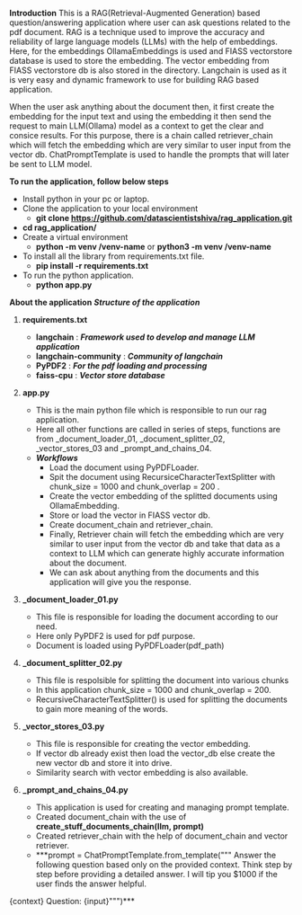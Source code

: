 **Introduction**
This is a RAG(Retrieval-Augmented Generation) based question/answering application where user can ask questions related to the pdf document. RAG is a technique used to improve the accuracy and reliability of large language models (LLMs) with the help of embeddings. Here, for the embeddings OllamaEmbeddings is used and FIASS vectorstore database is used to store the embedding. The vector embedding from FIASS vectorstore db is also stored in the directory. Langchain is used as it is very easy and dynamic framework to use for building RAG based application. 

When the user ask anything about the document then, it first create the embedding for the input text and using the embedding it then send the request to main LLM(Ollama) model as a context to get the clear and consice results. For this purpose, there is a chain called retriever_chain which will fetch the embedding which are very similar to user input from the vector db. ChatPromptTemplate is used to handle the prompts that will later be sent to LLM model.


**To run the application, follow below steps**
- Install python in your pc or laptop.
- Clone the application to your local environment
  - **git clone https://github.com/datascientistshiva/rag_application.git**
- **cd rag_application/**
- Create a virtual environment
  - **python -m venv /venv-name** or **python3 -m venv /venv-name**
- To install all the library from requirements.txt file.
  - **pip install -r requirements.txt**
- To run the python application.
  - **python app.py**


**About the application**
***Structure of the application***
1. **requirements.txt**
    - **langchain** : ***Framework used to develop and manage LLM application***
    - **langchain-community** : ***Community of langchain***
    - **PyPDF2** : ***For the pdf loading and processing***
    - **faiss-cpu** : ***Vector store database***

2. **app.py**
    - This is the main python file which is responsible to run our rag application.
    - Here all other functions are called in series of steps, functions are from _document_loader_01, _document_splitter_02, _vector_stores_03 and _prompt_and_chains_04.
    - ***Workflows***
      - Load the document using PyPDFLoader.
      - Spit the document using RecursiceCharacterTextSplitter with chunk_size = 1000 and chunk_overlap = 200 .
      - Create the vector embedding of the splitted documents using OllamaEmbedding.
      - Store or load the vector in FIASS vector db.
      - Create document_chain and retriever_chain.
      - Finally, Retriever chain will fetch the embedding which are very similar to user input from the vector db and take that data as a context to LLM which can generate highly accurate information about the document.
      - We can ask about anything from the documents and this application will give you the response.
    
3. **_document_loader_01.py**
    - This file is responsible for loading the document according to our need.
    - Here only PyPDF2 is used for pdf purpose.
    - Document is loaded using PyPDFLoader(pdf_path)

4. **_document_splitter_02.py**
    - This file is respolsible for splitting the document into various chunks
    - In this application chunk_size = 1000 and chunk_overlap = 200.
    - RecursiveCharacterTextSplitter() is used for splitting the documents to gain more meaning of the words.

5. **_vector_stores_03.py**
   - This file is responsible for creating the vector embedding.
   - If vector db already exist then load the vector_db else create the new vector db and store it into drive.
   - Similarity search with vector embedding is also available.
   
6. **_prompt_and_chains_04.py**
   - This application is used for creating and managing prompt template.
   - Created document_chain with the use of **create_stuff_documents_chain(llm, prompt)**
   - Created retriever_chain with the help of document_chain and vector retriever.
   - ***prompt = ChatPromptTemplate.from_template("""
Answer the following question based only on the provided context. 
Think step by step before providing a detailed answer. 
I will tip you $1000 if the user finds the answer helpful. 
<context>
{context}
</context>
Question: {input}""")***
   

